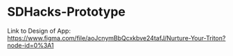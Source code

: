 # SDHacks-Prototype

Link to Design of App: https://www.figma.com/file/aoJcnymBbQcxkbve24tafJ/Nurture-Your-Triton?node-id=0%3A1
